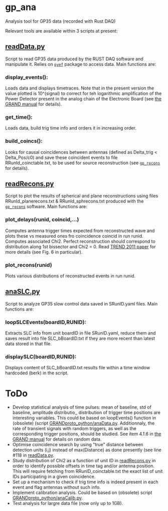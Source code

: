 # gp_ana
Analysis tool for GP35 data (recorded with Rust DAQ)

Relevant tools are available within 3 scripts at present:

## [readData.py](https://github.com/TREND50/gp_ana/blob/master/readData.py)
Script to read GP35 data produced by the RUST DAQ software and manipulate it. Relies on [```pyef```](https://github.com/TREND50/pyef) package to access data. Main functions are:

### display_events():
Loads data and displays timetraces. Note that in the present version the value plotted is 10^(signal) to correct for teh logarithmic amplification of the Power Detector present in the analog chain of the Electronic Board (see [the GRAND manual](https://github.com/TREND50/GRANDproto_manual/blob/master/manual.pdf) for details).   

### get_time():
Loads data, build trig time info and orders it in increasing order.

### build_coincs():
Looks for causal coincidences between antennas (defined as Delta_trig < Delta_Pos/c0) and save these coincident events to file RRunId_coinctable.txt, to be used for source reconstruction (see [```gp_recons```](https://github.com/TREND50/gp_recons) for details).

## [readRecons.py](https://github.com/TREND50/gp_ana/blob/master/readRecons.py)
Script to plot the results of spherical and plane reconstructions using files RRunId_planerecons.txt & RRunId_sphrecons.txt produced with the [```gp_recons```](https://github.com/TREND50/gp_recons) software. Main functions are:

### plot_delays(runid, coincid,...)
Computes antenna trigger times expected from reconstructed wave and plots these vs measured ones fro coincidence coincid in run runid. Computes associated Chi2. Perfect reconstruction should correspond to distribution along 1st bissector and Chi2 = 0. Read [TREND 2011 paper](https://arxiv.org/abs/1007.4359) for more details (see Fig. 6 in particular).

### plot_recons(runid)
Plots various distributions of reconstructed events in run runid.

## [anaSLC.py](https://github.com/TREND50/gp_ana/blob/master/anaSLC.py)
Script to analyze GP35 slow control data saved in SRunID.yaml files. Main functions are:

### loopSLCEvents(boardID,RUNID):
Extracts SLC info from unit boardID in file SRunID.yaml, reduce them and saves result into file SLC_bBoardID.txt if they are more recent than latest data stored in that file.

### displaySLC(boardID,RUNID):
Displays content of SLC_bBoardID.txt results file within a time window hardcoded (berk) in the script.

# ToDo
- Develop statistical analysis of time pulses: mean of baseline, std of baseline, amplitude distributio,, distribution of trigger time positions are interesting variables. This could be based on loopEvents() function in (obsolete) (script [GRANDproto_python/anaData.py](https://github.com/TREND50/GRANDproto_python/blob/master/anaData.py). Additionnaly, the rate of transient signals with random triggers, as well as the corresponding trigger positions, should be studied. See item 4.1.6 in [the GRAND manual](https://github.com/TREND50/GRANDproto_manual/blob/master/manual.pdf) for details on random data.
- Optimise coincidence search by using "true" distance between detection units (i,j) instead of max(Distance) as done presently (see line #118 in [readData.py](https://github.com/TREND50/gp_ana/blob/master/readData.py).
- Study distribution of Chi2 as a function of unit ID in [readRecons.py](https://github.com/TREND50/gp_ana/blob/master/readRecons.py) in order to identify possible offsets in time tag and/or antenna position. This will require fetching from RRunID_coinctable.txt the exact list of unit IDs participating in a given coincidence. 
- Set up a mechanism to check if trig time info is indeed present in each event and flag antennas without such info.
- Implement calibration analysis. Could be based on (obsolete) script [GRANDproto_python/anaCalib.py](https://github.com/TREND50/GRANDproto_python/blob/master/anaCalib.py).
- Test analysis for largre data file (now only up to 1GB).
